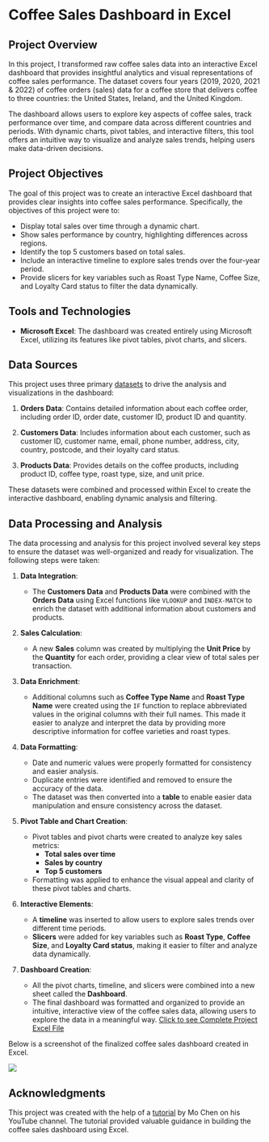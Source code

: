 # Coffee Sales Dashboard in Excel

## Project Overview

In this project, I transformed raw coffee sales data into an interactive Excel dashboard that provides insightful analytics and visual representations of coffee sales performance. The dataset covers four years (2019, 2020, 2021 & 2022) of coffee orders (sales) data for a coffee store that delivers coffee to three countries: the United States, Ireland, and the United Kingdom.

The dashboard allows users to explore key aspects of coffee sales, track performance over time, and compare data across different countries and periods. With dynamic charts, pivot tables, and interactive filters, this tool offers an intuitive way to visualize and analyze sales trends, helping users make data-driven decisions.

## Project Objectives

The goal of this project was to create an interactive Excel dashboard that provides clear insights into coffee sales performance. Specifically, the objectives of this project were to:

- Display total sales over time through a dynamic chart.          
- Show sales performance by country, highlighting differences across regions.
- Identify the top 5 customers based on total sales.
- Include an interactive timeline to explore sales trends over the four-year period.
- Provide slicers for key variables such as Roast Type Name, Coffee Size, and Loyalty Card status to filter the data dynamically.

## Tools and Technologies

- **Microsoft Excel**: The dashboard was created entirely using Microsoft Excel, utilizing its features like pivot tables, pivot charts, and slicers.

## Data Sources

This project uses three primary [datasets](https://github.com/bilalayub10/Excel_Coffee_Sales_Dashboard_Project/blob/main/coffeeOrdersData.xlsx) to drive the analysis and visualizations in the dashboard:

1. **Orders Data**: Contains detailed information about each coffee order, including order ID, order date, customer ID, product ID and quantity.
  
2. **Customers Data**: Includes information about each customer, such as customer ID, customer name, email, phone number, address, city, country, postcode, and their loyalty card status. 

3. **Products Data**: Provides details on the coffee products, including product ID, coffee type, roast type, size, and unit price.

These datasets were combined and processed within Excel to create the interactive dashboard, enabling dynamic analysis and filtering.

## Data Processing and Analysis

The data processing and analysis for this project involved several key steps to ensure the dataset was well-organized and ready for visualization. The following steps were taken:

1. **Data Integration**: 
   - The **Customers Data** and **Products Data** were combined with the **Orders Data** using Excel functions like `VLOOKUP` and `INDEX-MATCH` to enrich the dataset with additional information about customers and products.

2. **Sales Calculation**: 
   - A new **Sales** column was created by multiplying the **Unit Price** by the **Quantity** for each order, providing a clear view of total sales per transaction.

3. **Data Enrichment**: 
   - Additional columns such as **Coffee Type Name** and **Roast Type Name** were created using the `IF` function to replace abbreviated values in the original columns with their full names. This made it easier to analyze and interpret the data by providing more descriptive information for coffee varieties and roast types.

4. **Data Formatting**:
   - Date and numeric values were properly formatted for consistency and easier analysis.
   - Duplicate entries were identified and removed to ensure the accuracy of the data.
   - The dataset was then converted into a **table** to enable easier data manipulation and ensure consistency across the dataset.

5. **Pivot Table and Chart Creation**:
   - Pivot tables and pivot charts were created to analyze key sales metrics:
     - **Total sales over time**
     - **Sales by country**
     - **Top 5 customers**
   - Formatting was applied to enhance the visual appeal and clarity of these pivot tables and charts.

6. **Interactive Elements**:
   - A **timeline** was inserted to allow users to explore sales trends over different time periods.
   - **Slicers** were added for key variables such as **Roast Type**, **Coffee Size**, and **Loyalty Card status**, making it easier to filter and analyze data dynamically.

7. **Dashboard Creation**:
   - All the pivot charts, timeline, and slicers were combined into a new sheet called the **Dashboard**.
   - The final dashboard was formatted and organized to provide an intuitive, interactive view of the coffee sales data, allowing users to explore the data in a meaningful way. [Click to see Complete Project Excel File](https://github.com/bilalayub10/Excel_Coffee_Sales_Dashboard_Project/blob/main/Project%20(Coffee%20Sales%20Dashboard).xlsx)

Below is a screenshot of the finalized coffee sales dashboard created in Excel.

![](https://github.com/user-attachments/assets/02ee361a-9074-4e67-b7f5-715cf3786241)


## Acknowledgments

This project was created with the help of a [tutorial](https://www.youtube.com/watch?v=m13o5aqeCbM) by Mo Chen on his YouTube channel. The tutorial provided valuable guidance in building the coffee sales dashboard using Excel. 






